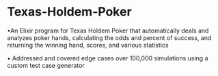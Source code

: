 # Texas-Holdem-Poker

•An Elixir program for Texas Holdem Poker that automatically deals and analyzes poker hands, calculating the odds and percent of success, and returning the winning hand, scores, and various statistics

•	Addressed and covered edge cases over 100,000 simulations using a custom test case generator

